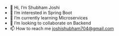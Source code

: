 - 👋 Hi, I’m Shubham Joshi
- 👀 I’m interested in Spring Boot
- 🌱 I’m currently learning Microservices
- 💞️ I’m looking to collaborate on Backend
- 📫 How to reach me joshishubham704@gmail.com

<!---
joshishubham704/joshishubham704 is a ✨ special ✨ repository because its `README.md` (this file) appears on your GitHub profile.
You can click the Preview link to take a look at your changes.
--->
